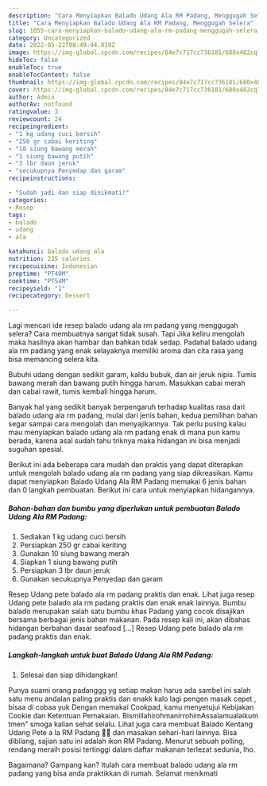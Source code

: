 ```yaml
---
description: "Cara Menyiapkan Balado Udang Ala RM Padang, Menggugah Selera"
title: "Cara Menyiapkan Balado Udang Ala RM Padang, Menggugah Selera"
slug: 1055-cara-menyiapkan-balado-udang-ala-rm-padang-menggugah-selera
category: Uncategorized
date: 2022-05-22T08:49:44.819Z
image: https://img-global.cpcdn.com/recipes/84e7c717cc736181/680x482cq70/balado-udang-ala-rm-padang-foto-resep-utama.jpg
hideToc: false
enableToc: true
enableTocContent: false
thumbnail: https://img-global.cpcdn.com/recipes/84e7c717cc736181/680x482cq70/balado-udang-ala-rm-padang-foto-resep-utama.jpg
cover: https://img-global.cpcdn.com/recipes/84e7c717cc736181/680x482cq70/balado-udang-ala-rm-padang-foto-resep-utama.jpg
author: Admin
authorAv: notfound
ratingvalue: 3
reviewcount: 24
recipeingredient:
- "1 kg udang cuci bersih"
- "250 gr cabai keriting"
- "10 siung bawang merah"
- "1 siung bawang putih"
- "3 lbr daun jeruk"
- "secukupnya Penyedap dan garam"
recipeinstructions:

- "Sudah jadi dan siap dinikmati!"
categories:
- Resep
tags:
- balado
- udang
- ala

katakunci: balado udang ala 
nutrition: 235 calories
recipecuisine: Indonesian
preptime: "PT40M"
cooktime: "PT54M"
recipeyield: "1"
recipecategory: Dessert

---
```



Lagi mencari ide resep balado udang ala rm padang yang menggugah selera? Cara membuatnya sangat tidak susah. Tapi Jika keliru mengolah maka hasilnya akan hambar dan bahkan tidak sedap. Padahal balado udang ala rm padang yang enak selayaknya memiliki aroma dan cita rasa yang bisa memancing selera kita.


Bubuhi udang dengan sedikit garam, kaldu bubuk, dan air jeruk nipis. Tumis bawang merah dan bawang putih hingga harum. Masukkan cabai merah dan cabai rawit, tumis kembali hingga harum.

Banyak hal yang sedikit banyak berpengaruh terhadap kualitas rasa dari balado udang ala rm padang, mulai dari jenis bahan, kedua pemilihan bahan segar sampai cara mengolah dan menyajikannya. Tak perlu pusing kalau mau menyiapkan balado udang ala rm padang enak di mana pun kamu berada, karena asal sudah tahu triknya maka hidangan ini bisa menjadi suguhan spesial.


Berikut ini ada beberapa cara mudah dan praktis yang dapat diterapkan untuk mengolah balado udang ala rm padang yang siap dikreasikan. Kamu dapat menyiapkan Balado Udang Ala RM Padang memakai 6 jenis bahan dan 0 langkah pembuatan. Berikut ini cara untuk menyiapkan hidangannya.

<!--inarticleads1-->

##### Bahan-bahan dan bumbu yang diperlukan untuk pembuatan Balado Udang Ala RM Padang:

1. Sediakan 1 kg udang cuci bersih
1. Persiapkan 250 gr cabai keriting
1. Gunakan 10 siung bawang merah
1. Siapkan 1 siung bawang putih
1. Persiapkan 3 lbr daun jeruk
1. Gunakan secukupnya Penyedap dan garam


Resep Udang pete balado ala rm padang praktis dan enak. Lihat juga resep Udang pete balado ala rm padang praktis dan enak enak lainnya. Bumbu balado merupakan salah satu bumbu khas Padang yang cocok disajikan bersama berbagai jenis bahan makanan. Pada resep kali ini, akan dibahas hidangan berbahan dasar seafood […] Resep Udang pete balado ala rm padang praktis dan enak. 

<!--inarticleads2-->

##### Langkah-langkah untuk buat Balado Udang Ala RM Padang:


1. Selesai dan siap dihidangkan!

Punya suami orang padanggg yg setiap makan harus ada sambel ini salah satu menu andalan paling praktis dan enakk kalo lagi pengen masak cepet , bisaa di cobaa yuk Dengan memakai Cookpad, kamu menyetujui Kebijakan Cookie dan Ketentuan Pemakaian. BismillahirohmanirrohimAssalamualaikum tmen&#34; smoga kalian sehat selalu. Lihat juga cara membuat Balado Kentang Udang Pete a la RM Padang 👍🏼 dan masakan sehari-hari lainnya. Bisa dibilang, sajian satu ini adalah ikon RM Padang. Menurut sebuah polling, rendang meraih posisi tertinggi dalam daftar makanan terlezat sedunia, lho. 

Bagaimana? Gampang kan? Itulah cara membuat balado udang ala rm padang yang bisa anda praktikkan di rumah. Selamat menikmati

